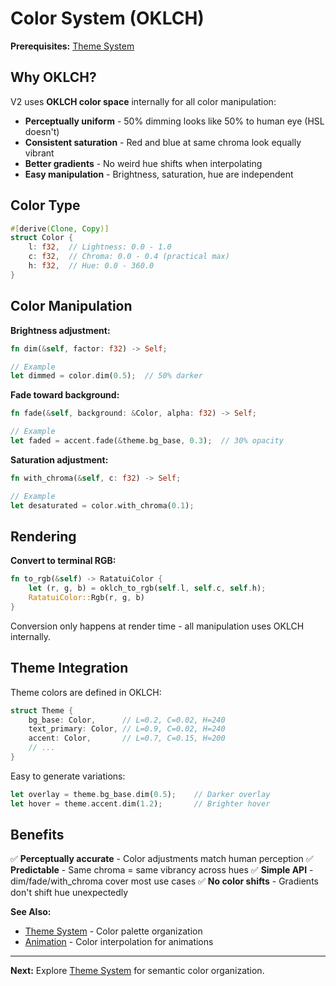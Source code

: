 # Color System (OKLCH)

**Prerequisites:** [Theme System](theme-system.md)

## Why OKLCH?

V2 uses **OKLCH color space** internally for all color manipulation:

- **Perceptually uniform** - 50% dimming looks like 50% to human eye (HSL doesn't)
- **Consistent saturation** - Red and blue at same chroma look equally vibrant
- **Better gradients** - No weird hue shifts when interpolating
- **Easy manipulation** - Brightness, saturation, hue are independent

## Color Type

```rust
#[derive(Clone, Copy)]
struct Color {
    l: f32,  // Lightness: 0.0 - 1.0
    c: f32,  // Chroma: 0.0 - 0.4 (practical max)
    h: f32,  // Hue: 0.0 - 360.0
}
```

## Color Manipulation

**Brightness adjustment:**
```rust
fn dim(&self, factor: f32) -> Self;

// Example
let dimmed = color.dim(0.5);  // 50% darker
```

**Fade toward background:**
```rust
fn fade(&self, background: &Color, alpha: f32) -> Self;

// Example
let faded = accent.fade(&theme.bg_base, 0.3);  // 30% opacity
```

**Saturation adjustment:**
```rust
fn with_chroma(&self, c: f32) -> Self;

// Example
let desaturated = color.with_chroma(0.1);
```

## Rendering

**Convert to terminal RGB:**
```rust
fn to_rgb(&self) -> RatatuiColor {
    let (r, g, b) = oklch_to_rgb(self.l, self.c, self.h);
    RatatuiColor::Rgb(r, g, b)
}
```

Conversion only happens at render time - all manipulation uses OKLCH internally.

## Theme Integration

Theme colors are defined in OKLCH:

```rust
struct Theme {
    bg_base: Color,      // L=0.2, C=0.02, H=240
    text_primary: Color, // L=0.9, C=0.02, H=240
    accent: Color,       // L=0.7, C=0.15, H=200
    // ...
}
```

Easy to generate variations:
```rust
let overlay = theme.bg_base.dim(0.5);    // Darker overlay
let hover = theme.accent.dim(1.2);       // Brighter hover
```

## Benefits

✅ **Perceptually accurate** - Color adjustments match human perception
✅ **Predictable** - Same chroma = same vibrancy across hues
✅ **Simple API** - dim/fade/with_chroma cover most use cases
✅ **No color shifts** - Gradients don't shift hue unexpectedly

**See Also:**
- [Theme System](theme-system.md) - Color palette organization
- [Animation](../06-system-features/animation.md) - Color interpolation for animations

---

**Next:** Explore [Theme System](theme-system.md) for semantic color organization.
